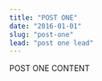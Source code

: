 ```yaml
---
title: "POST ONE"
date: "2016-01-01"
slug: "post-one"
lead: "post one lead"
---
```


POST ONE CONTENT
